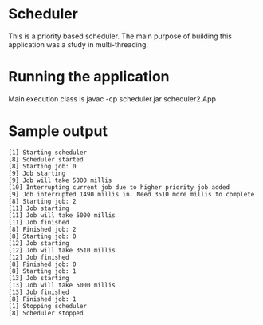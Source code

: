 # Scheduler

This is a priority based scheduler. The main purpose of building this application was a study in multi-threading.

# Running the application

Main execution class is 
javac -cp scheduler.jar scheduler2.App

# Sample output

```
[1] Starting scheduler
[8] Scheduler started
[8] Starting job: 0
[9] Job starting
[9] Job will take 5000 millis
[10] Interrupting current job due to higher priority job added
[9] Job interrupted 1490 millis in. Need 3510 more millis to complete
[8] Starting job: 2
[11] Job starting
[11] Job will take 5000 millis
[11] Job finished
[8] Finished job: 2
[8] Starting job: 0
[12] Job starting
[12] Job will take 3510 millis
[12] Job finished
[8] Finished job: 0
[8] Starting job: 1
[13] Job starting
[13] Job will take 5000 millis
[13] Job finished
[8] Finished job: 1
[1] Stopping scheduler
[8] Scheduler stopped
```